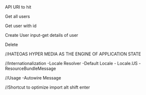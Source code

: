 



API URI to  hit

Get all users

Get user with id

Create User
input-get details of user

Delete


//HATEOAS
HYPER MEDIA AS THE ENGINE OF APPLICATION STATE

//Internationalization
-Locale Resolver
    -Default Locale -  Locale.US
-ResourceBundleMessage

//Usage
-Autowire Message

//Shortcut to optimize  import
alt shift  enter